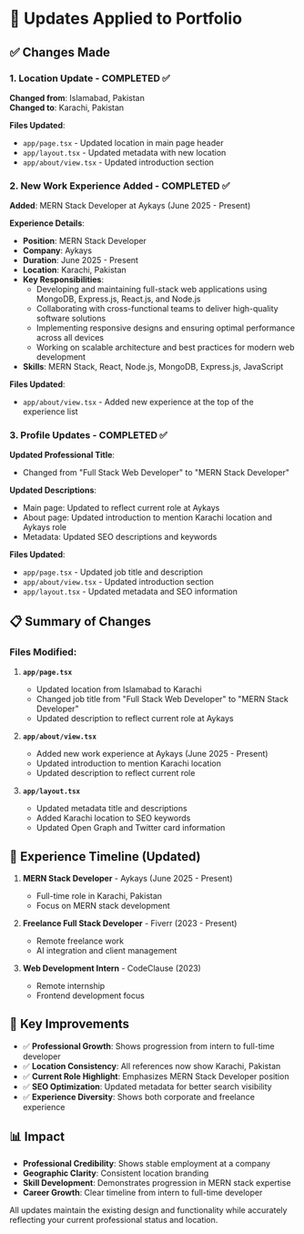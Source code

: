 # 🚀 Updates Applied to Portfolio

## ✅ Changes Made

### 1. **Location Update** - COMPLETED ✅
**Changed from**: Islamabad, Pakistan  
**Changed to**: Karachi, Pakistan

**Files Updated**:
- `app/page.tsx` - Updated location in main page header
- `app/layout.tsx` - Updated metadata with new location
- `app/about/view.tsx` - Updated introduction section

### 2. **New Work Experience Added** - COMPLETED ✅
**Added**: MERN Stack Developer at Aykays (June 2025 - Present)

**Experience Details**:
- **Position**: MERN Stack Developer
- **Company**: Aykays
- **Duration**: June 2025 - Present
- **Location**: Karachi, Pakistan
- **Key Responsibilities**:
  - Developing and maintaining full-stack web applications using MongoDB, Express.js, React.js, and Node.js
  - Collaborating with cross-functional teams to deliver high-quality software solutions
  - Implementing responsive designs and ensuring optimal performance across all devices
  - Working on scalable architecture and best practices for modern web development
- **Skills**: MERN Stack, React, Node.js, MongoDB, Express.js, JavaScript

**Files Updated**:
- `app/about/view.tsx` - Added new experience at the top of the experience list

### 3. **Profile Updates** - COMPLETED ✅
**Updated Professional Title**:
- Changed from "Full Stack Web Developer" to "MERN Stack Developer"

**Updated Descriptions**:
- Main page: Updated to reflect current role at Aykays
- About page: Updated introduction to mention Karachi location and Aykays role
- Metadata: Updated SEO descriptions and keywords

**Files Updated**:
- `app/page.tsx` - Updated job title and description
- `app/about/view.tsx` - Updated introduction section
- `app/layout.tsx` - Updated metadata and SEO information

## 📋 Summary of Changes

### Files Modified:
1. **`app/page.tsx`**
   - Updated location from Islamabad to Karachi
   - Changed job title from "Full Stack Web Developer" to "MERN Stack Developer"
   - Updated description to reflect current role at Aykays

2. **`app/about/view.tsx`**
   - Added new work experience at Aykays (June 2025 - Present)
   - Updated introduction to mention Karachi location
   - Updated description to reflect current role

3. **`app/layout.tsx`**
   - Updated metadata title and descriptions
   - Added Karachi location to SEO keywords
   - Updated Open Graph and Twitter card information

## 🎯 Experience Timeline (Updated)

1. **MERN Stack Developer** - Aykays (June 2025 - Present)
   - Full-time role in Karachi, Pakistan
   - Focus on MERN stack development

2. **Freelance Full Stack Developer** - Fiverr (2023 - Present)
   - Remote freelance work
   - AI integration and client management

3. **Web Development Intern** - CodeClause (2023)
   - Remote internship
   - Frontend development focus

## 🌟 Key Improvements

- ✅ **Professional Growth**: Shows progression from intern to full-time developer
- ✅ **Location Consistency**: All references now show Karachi, Pakistan
- ✅ **Current Role Highlight**: Emphasizes MERN Stack Developer position
- ✅ **SEO Optimization**: Updated metadata for better search visibility
- ✅ **Experience Diversity**: Shows both corporate and freelance experience

## 📊 Impact

- **Professional Credibility**: Shows stable employment at a company
- **Geographic Clarity**: Consistent location branding
- **Skill Development**: Demonstrates progression in MERN stack expertise
- **Career Growth**: Clear timeline from intern to full-time developer

All updates maintain the existing design and functionality while accurately reflecting your current professional status and location. 